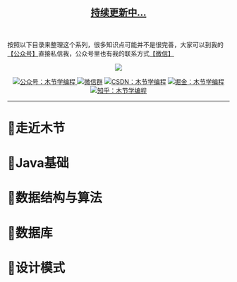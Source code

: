
<p align="center" style="color:blue">
  <a href="https://mp.weixin.qq.com/s/XWVcn-h-MpkFpohNWG0_8g">
    <h2 align="center">
        持续更新中...
    </h2>
  </a>
</p>

<p>
	<br>
</p>

按照以下目录来整理这个系列，很多知识点可能并不是很完善，大家可以到我的[【公众号】](#公众号)直接私信我，公众号里也有我的联系方式[【微信】](#微信)

<p align="center">
    <a href="https://mp.weixin.qq.com/s/ePhaYezFblgt0NgbvtWqww" target="_blank">
        <img src="https://cdn.jsdelivr.net/gh/MujieJava/BlogImages/images/javastudy.jpg" width=""/>
    </a>
</p>

<p align="center">
  <a href="#公众号">
    <img src="https://img.shields.io/badge/%E5%85%AC%E4%BC%97%E5%8F%B7-木节学编程-green.svg" alt="公众号：木节学编程">
  </a>
  <a href="#微信"><img src="https://shields.io/badge/weChat-%E5%BE%AE%E4%BF%A1%E7%BE%A4-critical" alt="微信群"></a>
  <a href="https://blog.csdn.net/Aimetoi"><img src="https://img.shields.io/badge/csdn-CSDN-red.svg" alt="CSDN：木节学编程"></a>
  <a href="https://juejin.cn/user/114004942666824"><img src="https://img.shields.io/badge/juejin-掘金-blue.svg" alt="掘金：木节学编程"></a>
  <a href="https://www.zhihu.com/people/aime-toi"><img src="https://img.shields.io/badge/zhihu-知乎-informational" alt="知乎：木节学编程"></a>
</p>

---

# 🏃‍走近木节



# 📕Java基础


# 🔧数据结构与算法


# 💾数据库


# 📝设计模式

